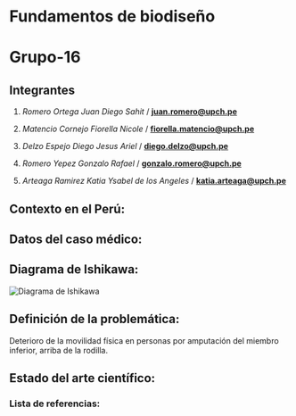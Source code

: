 # Fundamentos de biodiseño


# Grupo-16
##  Integrantes
1. *Romero Ortega Juan Diego Sahit* / **juan.romero@upch.pe**









2. *Matencio Cornejo Fiorella Nicole* / **fiorella.matencio@upch.pe**
3. *Delzo Espejo Diego Jesus Ariel* / **diego.delzo@upch.pe**
4. *Romero Yepez Gonzalo Rafael* / **gonzalo.romero@upch.pe**
5. *Arteaga Ramirez Katia Ysabel de los Angeles* / **katia.arteaga@upch.pe**
## Contexto en el Perú:

## Datos del caso médico:

## Diagrama de Ishikawa:
![Diagrama de Ishikawa](https://github.com/user-attachments/assets/bc94a3d3-e7e2-44cb-923e-6dac725367df)


## Definición de la problemática:

Deterioro de la movilidad física en personas por amputación del miembro inferior, arriba de la rodilla.


## Estado del arte científico:

### Lista de referencias:

   


